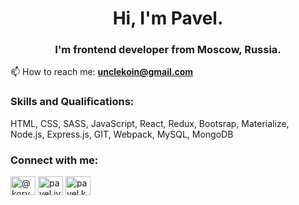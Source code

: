 <h1 align="center">Hi, I'm Pavel.</h1>
<h3 align="center">I'm frontend developer from Moscow, Russia.</h3>

📫 How to reach me:  **unclekoin@gmail.com**

### Skills and Qualifications:
HTML, CSS, SASS, JavaScript, React, Redux, Bootsrap, Materialize, Node.js, Express.js, GIT, Webpack, MySQL, MongoDB

### Connect with me:
<p align="left">
<a href="https://twitter.com/@koryakin_pavel" target="blank"><img align="center" src="https://raw.githubusercontent.com/rahuldkjain/github-profile-readme-generator/master/src/images/icons/Social/twitter.svg" alt="@koryakin_pavel" height="30" width="40" /></a>
<a href="https://fb.com/pavel.ivan.koryakin" target="blank"><img align="center" src="https://raw.githubusercontent.com/rahuldkjain/github-profile-readme-generator/master/src/images/icons/Social/facebook.svg" alt="pavel.ivan.koryakin" height="30" width="40" /></a>
<a href="https://instagram.com/pavel.koryakin" target="blank"><img align="center" src="https://raw.githubusercontent.com/rahuldkjain/github-profile-readme-generator/master/src/images/icons/Social/instagram.svg" alt="pavel.koryakin" height="30" width="40" /></a>
</p>


